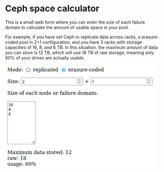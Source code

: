 Ceph space calculator
=====================

This is a small web form where you can enter the size of each failure domain to calculate the amount of usable space in your pool.

For example, if you have set Ceph to replicate data across racks, a erasure-coded pool in 2+1 configuration, and you have 3 racks with storage capacities of 16, 8, and 6 TB. In this situation, the maximum amount of data you can store is 12 TB, which will use 18 TB of raw storage, meaning only 60% of your drives are actually usable.

![screenshot](screenshot.png)

